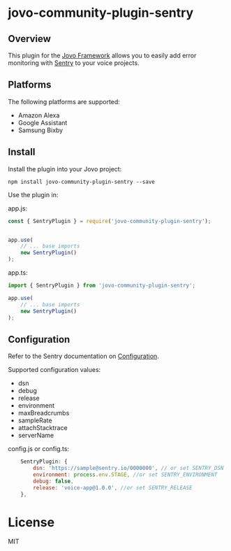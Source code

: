 # jovo-community-plugin-sentry

## Overview
This plugin for the [Jovo Framework](https://github.com/jovotech/jovo-framework) allows you to easily add error monitoring with [Sentry](https://sentry.io) to your voice projects.

## Platforms
The following platforms are supported:
* Amazon Alexa
* Google Assistant
* Samsung Bixby

## Install
Install the plugin into your Jovo project:

`npm install jovo-community-plugin-sentry --save`

Use the plugin in:

app.js:
```javascript
const { SentryPlugin } = require('jovo-community-plugin-sentry');


app.use(
    // ... base imports
    new SentryPlugin()
);
```


app.ts:
```typescript
import { SentryPlugin } from 'jovo-community-plugin-sentry';

app.use(
    // ... base imports
    new SentryPlugin()
);
```

## Configuration

Refer to the Sentry documentation on [Configuration](https://docs.sentry.io/error-reporting/configuration/?platform=node).

Supported configuration values:
- dsn
- debug
- release
- environment
- maxBreadcrumbs
- sampleRate
- attachStacktrace
- serverName

config.js or config.ts:
```javascript
    SentryPlugin: {
        dsn: 'https://sample@sentry.io/0000000', // or set SENTRY_DSN
        environment: process.env.STAGE, //or set SENTRY_ENVIRONMENT
        debug: false,
        release: 'voice-app@1.0.0', //or set SENTRY_RELEASE
    },
```

# License

MIT